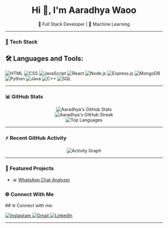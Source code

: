 <h1 align="center">Hi 👋, I'm Aaradhya Waoo</h1>
<p align="center">🚀 Full Stack Developer | 🧠 Machine Learning </p>

---

### 🧰 Tech Stack

## 🛠️ Languages and Tools:

<p align="left">
  <img src="https://img.shields.io/badge/HTML-E34F26?logo=html5&logoColor=white&style=for-the-badge" alt="HTML" />
  <img src="https://img.shields.io/badge/CSS-1572B6?logo=css3&logoColor=white&style=for-the-badge" alt="CSS" />
  <img src="https://img.shields.io/badge/JavaScript-F7DF1E?logo=javascript&logoColor=black&style=for-the-badge" alt="JavaScript" />
  <img src="https://img.shields.io/badge/React-61DAFB?logo=react&logoColor=black&style=for-the-badge" alt="React" />
  <img src="https://img.shields.io/badge/Node.js-339933?logo=node.js&logoColor=white&style=for-the-badge" alt="Node.js" />
  <img src="https://img.shields.io/badge/Express.js-000000?logo=express&logoColor=white&style=for-the-badge" alt="Express.js" />
  <img src="https://img.shields.io/badge/MongoDB-47A248?logo=mongodb&logoColor=white&style=for-the-badge" alt="MongoDB" />
  <img src="https://img.shields.io/badge/Python-3776AB?logo=python&logoColor=white&style=for-the-badge" alt="Python" />
  <img src="https://img.shields.io/badge/Java-007396?logo=java&logoColor=white&style=for-the-badge" alt="Java" />
  <img src="https://img.shields.io/badge/C++-00599C?logo=c%2B%2B&logoColor=white&style=for-the-badge" alt="C++" />
  <img src="https://img.shields.io/badge/SQL-4479A1?logo=mysql&logoColor=white&style=for-the-badge" alt="SQL" />
</p>

---

### 📊 GitHub Stats

<p align="center">
  <img src="https://github-readme-stats.vercel.app/api?username=aaradhyawaoo&show_icons=true&theme=tokyonight" alt="Aaradhya's GitHub Stats" />
  <br/>
  <img src="https://github-readme-streak-stats.herokuapp.com/?user=aaradhyawaoo&theme=tokyonight" alt="Aaradhya's GitHub Streak" />
  <br/>
  <img src="https://github-readme-stats.vercel.app/api/top-langs/?username=aaradhyawaoo&layout=compact&theme=tokyonight" alt="Top Languages" />
</p>

---

### ⚡ Recent GitHub Activity

<p align="center">
  <img src="https://github-readme-activity-graph.vercel.app/graph?username=aaradhyawaoo&theme=tokyo-night" alt="Activity Graph" />
</p>

---

### 🌟 Featured Projects

- 📊 [WhatsApp Chat Analyzer](https://github.com/aaradhyawaoo/whatsapp-chat-analyzer)

### 🌐 Connect With Me

<p>
 ## 🌐 Connect with me:

<p align="left">
  <a href="https://www.instagram.com/aaradhyawaoo/" target="_blank">
    <img src="https://img.shields.io/badge/Instagram-%23E4405F.svg?style=for-the-badge&logo=Instagram&logoColor=white" alt="Instagram"/>
  </a>
  <a href="mailto:aaradhya.waoo@gmail.com" target="_blank">
    <img src="https://img.shields.io/badge/Gmail-D14836?style=for-the-badge&logo=gmail&logoColor=white" alt="Gmail"/>
  </a>
  <a href="www.linkedin.com/in/aaradhya-waoo" target="_blank">
    <img src="https://img.shields.io/badge/LinkedIn-%230077B5.svg?style=for-the-badge&logo=linkedin&logoColor=white" alt="LinkedIn"/>
  </a>
</p>


---